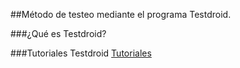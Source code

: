 ##Método de testeo mediante el programa Testdroid.

###¿Qué es Testdroid?

###Tutoriales Testdroid
[Tutoriales](https://www.youtube.com/playlist?list=PLY1_jWSmq0VLXUwfI1d6AMyOB9Z8JZYSh)